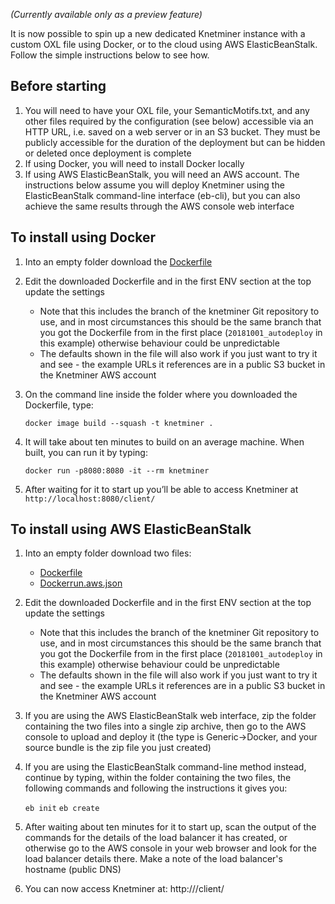 _(Currently available only as a preview feature)_

It is now possible to spin up a new dedicated Knetminer instance with a custom OXL file using Docker, or to the cloud using AWS ElasticBeanStalk. Follow the simple instructions below to see how.

## Before starting

1. You will need to have your OXL file, your SemanticMotifs.txt, and any other files required by the configuration (see below) accessible via an HTTP URL, i.e. saved on a web server or in an S3 bucket. They must be publicly accessible for the duration of the deployment but can be hidden or deleted once deployment is complete
2. If using Docker, you will need to install Docker locally
3. If using AWS ElasticBeanStalk, you will need an AWS account. The instructions below assume you will deploy Knetminer using the ElasticBeanStalk command-line interface (eb-cli), but you can also achieve the same results through the AWS console web interface

## To install using Docker

1. Into an empty folder download the [Dockerfile](https://raw.githubusercontent.com/Rothamsted/knetminer/20181001_autodeploy/common/quickstart/Dockerfile)
2. Edit the downloaded Dockerfile and in the first ENV section at the top update the settings
    * Note that this includes the branch of the knetminer Git repository to use, and in most circumstances this should be the same branch that you got the Dockerfile from in the first place (`20181001_autodeploy` in this example) otherwise behaviour could be unpredictable
    * The defaults shown in the file will also work if you just want to try it and see - the example URLs it references are in a public S3 bucket in the Knetminer AWS account
3. On the command line inside the folder where you downloaded the Dockerfile, type:

    `docker image build --squash -t knetminer .`

4. It will take about ten minutes to build on an average machine. When built, you can run it by typing:

    `docker run -p8080:8080 -it --rm knetminer`

5. After waiting for it to start up you’ll be able to access Knetminer at `http://localhost:8080/client/`

## To install using AWS ElasticBeanStalk

1. Into an empty folder download two files:
    * [Dockerfile](https://raw.githubusercontent.com/Rothamsted/knetminer/20181001_autodeploy/common/quickstart/Dockerfile)
    * [Dockerrun.aws.json](https://raw.githubusercontent.com/Rothamsted/knetminer/20181001_autodeploy/common/quickstart/Dockerrun.aws.json)
2. Edit the downloaded Dockerfile and in the first ENV section at the top update the settings
    * Note that this includes the branch of the knetminer Git repository to use, and in most circumstances this should be the same branch that you got the Dockerfile from in the first place (`20181001_autodeploy` in this example) otherwise behaviour could be unpredictable
    * The defaults shown in the file will also work if you just want to try it and see - the example URLs it references are in a public S3 bucket in the Knetminer AWS account
3. If you are using the AWS ElasticBeanStalk web interface, zip the folder containing the two files into a single zip archive, then go to the AWS console to upload and deploy it (the type is Generic->Docker, and your source bundle is the zip file you just created)
4. If you are using the ElasticBeanStalk command-line method instead, continue by typing, within the folder containing the two files, the following commands and following the instructions it gives you:

    `eb init`
    `eb create`

5. After waiting about ten minutes for it to start up, scan the output of the commands for the details of the load balancer it has created, or otherwise go to the AWS console in your web browser and look for the load balancer details there. Make a note of the load balancer's hostname (public DNS)
6. You can now access Knetminer at: http://<your-load-balancer-hostname>/client/ 

